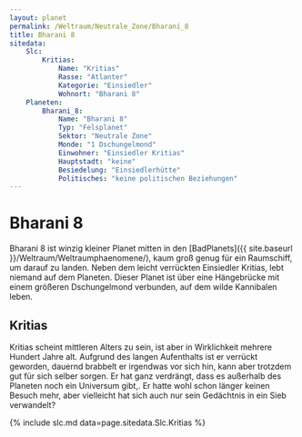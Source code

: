 ```yaml
---
layout: planet
permalink: /Weltraum/Neutrale_Zone/Bharani_8
title: Bharani 8
sitedata:
    Slc:
        Kritias:
            Name: "Kritias"
            Rasse: "Atlanter"
            Kategorie: "Einsiedler"
            Wohnort: "Bharani 8"
    Planeten:
        Bharani_8:
            Name: "Bharani 8"
            Typ: "Felsplanet"
            Sektor: "Neutrale Zone"
            Monde: "1 Dschungelmond"
            Einwohner: "Einsiedler Kritias"
            Hauptstadt: "keine"
            Besiedelung: "Einsiedlerhütte"
            Politisches: "keine politischen Beziehungen"
---
```


# Bharani 8

Bharani 8 ist winzig kleiner Planet mitten in den [BadPlanets]({{ site.baseurl }}/Weltraum/Weltraumphaenomene/), kaum groß genug für ein Raumschiff, um darauf zu landen. Neben dem leicht verrückten Einsiedler Kritias, lebt niemand auf dem Planeten. Dieser Planet ist über eine Hängebrücke mit einem größeren Dschungelmond verbunden, auf dem wilde Kannibalen leben.

## Kritias

Kritias scheint mittleren Alters zu sein, ist aber in Wirklichkeit mehrere Hundert Jahre alt. Aufgrund des langen Aufenthalts ist er verrückt geworden, dauernd brabbelt er irgendwas vor sich hin, kann aber trotzdem gut für sich selber sorgen. Er hat ganz verdrängt, dass es außerhalb des Planeten noch ein Universum gibt,. Er hatte wohl schon länger keinen Besuch mehr, aber vielleicht hat sich auch nur sein Gedächtnis in ein Sieb verwandelt?

{% include slc.md data=page.sitedata.Slc.Kritias %}
